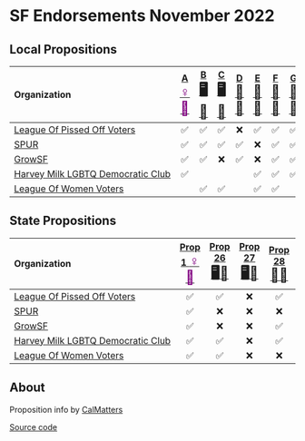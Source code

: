 # SF Endorsements November 2022

## Local Propositions

| Organization                                                                                                              | [A <span style="color:purple;font-size:24px">♀️🏥</span>][p1] | [B <span style="font-size:24px">🖥️🎰</span>][p26] | [C <span style="font-size:24px">🖥️🎰</span>][p27] | [D <span style="font-size:24px">🎨🎼</span>][p28] | [E <span style="font-size:24px">🏥🫘</span>][p29] | [F <span style="font-size:24px">🚗🔌</span>][p30] | [G <span style="font-size:24px">🚬🍎</span>][p31] | [H <span style="font-size:24px">🚬🍎</span>][p31] | [I <span style="font-size:24px">🚬🍎</span>][p31] | [J <span style="font-size:24px">🚬🍎</span>][p31] | [L <span style="font-size:24px">🚬🍎</span>][p31] | [M <span style="font-size:24px">🚬🍎</span>][p31] | [N <span style="font-size:24px">🚬🍎</span>][p31] | [O <span style="font-size:24px">🚬🍎</span>][p31] |
| :------------------------------------------------------------------------------------------------------------------- | :-: | :-: | :-: | :-: | :-: | :-: | :-: | :-: | :-: | :-: | :-: | :-: | :-: | :-: |
| <span style="white-space: nowrap;">[League Of Pissed Off Voters](https://www.theleaguesf.org/)<span>                 | ✅  | ✅  | ✅   | ❌  | ✅   | ✅  | ✅  | ✅   | ❌  |      | ✅  | ✅  | ✅  | ✅   |
| <span style="white-space: nowrap;">[SPUR](https://www.spur.org/voter-guide/2022-11)<span>                            | ✅  | ✅  | ✅   | ✅  | ❌   | ✅  | ✅  | ✅   | ❌  | ✅   | ✅  | ❌  | ✅  | ❌   |
| <span style="white-space: nowrap;">[GrowSF](https://growsf.org/voter-guide/)<span>                                   | ✅  | ✅  | ❌   | ✅  | ❌   | ✅  | ✅  | ✅   | ❌  | ✅   | ✅  | ❌  | ✅  | ❌  |
| <span style="white-space: nowrap;">[Harvey Milk LGBTQ Democratic Club](https://www.milkclub.org/endorsements/)<span> | ✅  |     |     |     | ✅   | ✅  | ✅  | ✅   | ❌  | ✅   | ✅  | ✅  | ✅  | ✅  |
| <span style="white-space: nowrap;">[League Of Women Voters](https://lwvsf.org/ballot-recommendations)<span>          |     | ✅  | ✅   |     | ✅   | ✅  |    | ✅   | ❌  |      | ✅  |     | ✅  |    |

## State Propositions

| Organization                                                                                                              | [Prop 1 <span style="color:purple;font-size:24px">♀️🏥</span>][p1] | [Prop 26 <span style="font-size:24px">🖥️🎰</span>][p26] | [Prop 27 <span style="font-size:24px">🖥️🎰</span>][p27] | [Prop 28 <span style="font-size:24px">🎨🎼</span>][p28] | [Prop 29 <span style="font-size:24px">🏥🫘</span>][p29] | [Prop 30 <span style="font-size:24px">🚗🔌</span>][p30] | [Prop 31 <span style="font-size:24px">🚬🍎</span>][p31] |
| :------------------------------------------------------------------------------------------------------------------------ | :-: | :-: | :-: | :-: | :-: | :-: | :-: |
| <span style="white-space: nowrap;">[League Of Pissed Off Voters](https://www.theleaguesf.org/)<span>                      | ✅  | ✅  | ❌ | ✅  | ✅ | ✅ | ✅ |
| <span style="white-space: nowrap;">[SPUR](https://www.spur.org/voter-guide/2022-11)<span>                                 | ✅  | ❌  | ❌ | ❌  | ❌ | ✅ | ✅ |
| <span style="white-space: nowrap;">[GrowSF](https://growsf.org/voter-guide/)<span>                                        | ✅  | ❌  | ❌ | ✅  | ❌ | ✅ | ✅ |
| <span style="white-space: nowrap;">[Harvey Milk LGBTQ Democratic Club](https://www.milkclub.org/endorsements/)<span>      | ✅  | ✅  | ❌ | ✅  | ✅ | ✅ |  |
| <span style="white-space: nowrap;">[League Of Women Voters](https://lwvc.org/vote/elections/ballot-recommendations)<span> | ✅  | ✅  | ❌ | ❌  |  |  |  |

## About

Proposition info by [CalMatters](https://calmatters.org/california-voter-guide-2022/propositions/)

[Source code](https://github.com/siggy/sfendorsements)

[p1]:  https://calmatters.org/california-voter-guide-2022/propositions/prop-1-abortion-rights/
[p26]: https://calmatters.org/california-voter-guide-2022/propositions/prop-26-sports-betting-tribal-casinos/
[p27]: https://calmatters.org/california-voter-guide-2022/propositions/prop-27-sports-betting-online/
[p28]: https://calmatters.org/california-voter-guide-2022/propositions/prop-28-arts-education/
[p29]: https://calmatters.org/california-voter-guide-2022/propositions/prop-29-kidney-dialysis/
[p30]: https://calmatters.org/california-voter-guide-2022/propositions/prop-30-income-tax-electric-cars/
[p31]: https://calmatters.org/california-voter-guide-2022/propositions/prop-31-flavored-tobacco-ban/
